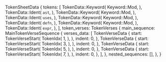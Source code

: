 TokenSheetData {
    tokens: [
        TokenData::Keyword(
            Keyword::Mod,
        ),
        TokenData::Ident(
            `ast`,
        ),
        TokenData::Keyword(
            Keyword::Mod,
        ),
        TokenData::Ident(
            `uses`,
        ),
        TokenData::Keyword(
            Keyword::Mod,
        ),
        TokenData::Ident(
            `defn`,
        ),
        TokenData::Keyword(
            Keyword::Mod,
        ),
        TokenData::Ident(
            `expr`,
        ),
    ],
    token_verses: TokenVerses {
        main_sequence: MainTokenVerseSequence {
            verses_data: [
                TokenVerseData {
                    start: TokenVerseStart(
                        TokenIdx(
                            1,
                        ),
                    ),
                    indent: 0,
                },
                TokenVerseData {
                    start: TokenVerseStart(
                        TokenIdx(
                            3,
                        ),
                    ),
                    indent: 0,
                },
                TokenVerseData {
                    start: TokenVerseStart(
                        TokenIdx(
                            5,
                        ),
                    ),
                    indent: 0,
                },
                TokenVerseData {
                    start: TokenVerseStart(
                        TokenIdx(
                            7,
                        ),
                    ),
                    indent: 0,
                },
            ],
        },
        nested_sequences: [],
    },
}